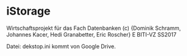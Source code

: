 # iStorage
Wirtschaftsprojekt für das Fach Datenbanken
(c) {Dominik Schramm, Johannes Kacer, Hedi Granabetter, Eric Roscher} E BITI-VZ SS2017

Datei: dekstop.ini kommt von Google Drive.
